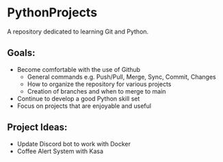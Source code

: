 # PythonProjects
A repository dedicated to learning Git and Python.

## Goals:
* Become comfortable with the use of Github
  * General commands e.g. Push/Pull, Merge, Sync, Commit, Changes
  * How to organize the repository for various projects
  * Creation of branches and when to merge to main
* Continue to develop a good Python skill set
* Focus on projects that are enjoyable and useful

## Project Ideas:
* Update Discord bot to work with Docker
* Coffee Alert System with Kasa
